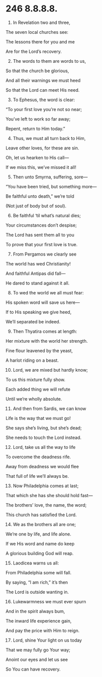 # 246 8.8.8.8.

1.  In Revelation two and three,

The seven local churches see:

The lessons there for you and me

Are for the Lord’s recovery.

2.  The words to them are words to us,

So that the church be glorious,

And all their warnings we must heed

So that the Lord can meet His need.

3.  To Ephesus, the word is clear:

“To your first love you’re not so near;

You’ve left to work so far away;

Repent, return to Him today.”

4.  Thus, we must all turn back to Him,

Leave other loves, for these are sin.

Oh, let us hearken to His call—

If we miss this, we’ve missed it all!

5.  Then unto Smyrna, suffering, sore—

“You have been tried, but something more—

Be faithful unto death,” we’re told

(Not just of body but of soul).

6.  Be faithful ‘til what’s natural dies;

Your circumstances don’t despise;

The Lord has sent them all to you

To prove that your first love is true.

7.  From Pergamos we clearly see

The world has wed Christianity!

And faithful Antipas did fall—

He dared to stand against it all.

8.  To wed the world we all must fear:

His spoken word will save us here—

If to His speaking we give heed,

We’ll separated be indeed.

9.  Then Thyatira comes at length:

Her mixture with the world her strength.

Fine flour leavened by the yeast,

A harlot riding on a beast.

10.  Lord, we are mixed but hardly know;

To us this mixture fully show.

Each added thing we will refute

Until we’re wholly absolute.

11.  And then from Sardis, we can know

Life is the way that we must go!

She says she’s living, but she’s dead;

She needs to touch the Lord instead.

12.  Lord, take us all the way to life

To overcome the deadness rife.

Away from deadness we would flee

That full of life we’ll always be.

13.  Now Philadelphia comes at last;

That which she has she should hold fast—

The brothers’ love, the name, the word;

This church has satisfied the Lord.

14.  We as the brothers all are one;

We’re one by life, and life alone.

If we His word and name do keep

A glorious building God will reap.

15.  Laodicea warns us all:

From Philadelphia some will fall.

By saying, “I am rich,” it’s then

The Lord is outside wanting in.

16.  Lukewarmness we must ever spurn

And in the spirit always bum,

The inward life experience gain,

And pay the price with Him to reign.

17.  Lord, shine Your light on us today

That we may fully go Your way;

Anoint our eyes and let us see

So You can have recovery.

